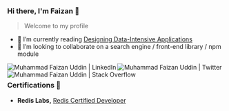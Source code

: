 ### Hi there, I'm Faizan 👋
> Welcome to my profile

<!--
**faizanu94/faizanu94** is a ✨ _special_ ✨ repository because its `README.md` (this file) appears on your GitHub profile.

Here are some ideas to get you started:

- 🔭 I’m currently working on ...
-->
- 🌱 I’m currently reading [Designing Data-Intensive Applications](https://www.oreilly.com/library/view/designing-data-intensive-applications/9781491903063/)
- 👯 I’m looking to collaborate on a search engine / front-end library / npm module
<!--
- 🤔 I’m looking for help with ...
- 💬 Ask me about ...
- 📫 How to reach me: ...
- 😄 Pronouns: ...
- ⚡ Fun fact: ...
-->

<a href="https://linkedin.com/in/faizanuddin">
  <img align="left" alt="Muhammad Faizan Uddin | LinkedIn" src="https://static-exp1.licdn.com/scds/common/u/images/logos/favicons/v1/favicon.ico"/>
</a>
<a href="https://twitter.com/faizanu94">
  <img align="left" alt="Muhammad Faizan Uddin | Twitter" src="https://abs.twimg.com/favicons/twitter.ico"/>
</a>
<a href="https://stackoverflow.com/users/4593781/muhammad-faizan-uddin">
  <img align="left" alt="Muhammad Faizan Uddin | Stack Overflow" src="https://cdn.sstatic.net/Sites/stackoverflow/Img/favicon.ico?v=ec617d715196"/>
</a>

<br>

### Certifications 📜

- **Redis Labs,** [Redis Certified Developer](https://www.credential.net/fca07871-9904-4f1d-824e-5715113b431e)

